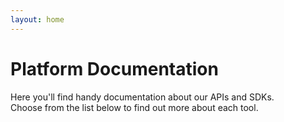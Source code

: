 ```yaml
---
layout: home
---
```


# **Platform** **Documentation**

Here you'll find handy documentation about our APIs and SDKs. <br/>
Choose from the list below to find out more about each tool.